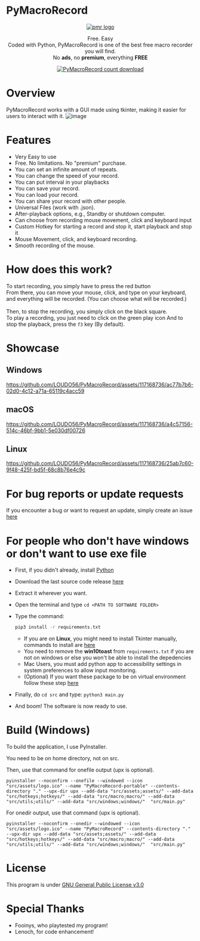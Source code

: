 # PyMacroRecord
<div align="center">
  <a href="https://github.com/LOUDO56/PyMacroRecord/releases"><img src="https://github.com/LOUDO56/PyMacroRecord/assets/117168736/ff16ba4d-7979-4719-bb8f-78587cb5032f" alt="pmr logo"></a>
  <p>
    Free. Easy <br>
    Coded with Python, PyMacroRecord is one of the best free macro recorder you will find. <br>
    No <b>ads</b>, no <b>premium</b>, everything <b>FREE</b>
  </p>
  <a href="https://github.com/LOUDO56/PyMacroRecord/releases"><img alt="PyMacroRecord count download" src="https://img.shields.io/github/downloads/LOUDO56/PyMacroRecord/total?label=Downloads"/></a>
</div>


# Overview
PyMacroRecord works with a GUI made using tkinter, making it easier for users to interact with it.
![image](https://github.com/LOUDO56/PyMacroRecord/assets/117168736/2a1b2d0e-d950-40ad-84e2-971464058664)

# Features
- Very Easy to use
- Free. No limitations. No "premium" purchase.
- You can set an infinite amount of repeats.
- You can change the speed of your record.
- You can put interval in your playbacks
- You can save your record.
- You can load your record.
- You can share your record with other people.
- Universal Files (work with .json).
- After-playback options, e.g., Standby or shutdown computer.
- Can choose from recording mouse movement, click and keyboard input
- Custom Hotkey for starting a record and stop it, start playback and stop it
- Mouse Movement, click, and keyboard recording.
- Smooth recording of the mouse.

# How does this work?
To start recording, you simply have to press the red button\
From there, you can move your mouse, click, and type on your keyboard, and everything will be recorded. (You can choose what will be recorded.)
\
\
Then, to stop the recording, you simply click on the black square.\
To play a recording, you just need to click on the green play icon
And to stop the playback, press the `f3` key (By default).


# Showcase

## Windows






https://github.com/LOUDO56/PyMacroRecord/assets/117168736/ac77b7b6-02d0-4c12-a71a-65119c4acc59


## macOS






https://github.com/LOUDO56/PyMacroRecord/assets/117168736/a4c57156-514c-46bf-9bb1-5e030df00726





## Linux






https://github.com/LOUDO56/PyMacroRecord/assets/117168736/25ab7c60-9f48-425f-bd5f-68c8b76e4c9c







# For bug reports or update requests
If you encounter a bug or want to request an update, simply create an issue [here](https://github.com/LOUDO56/PyMacroRecord/issues)

# For people who don't have windows or don't want to use exe file
- First, if you didn't already, install [Python](https://www.python.org/downloads/)
- Download the last source code release [here](https://github.com/LOUDO56/PyMacroRecord/releases)

- Extract it wherever you want.
- Open the terminal and type `cd <PATH TO SOFTWARE FOLDER>`
- Type the command:
  ```bash
  pip3 install -r requirements.txt
  ```
  - If you are on **Linux**, you might need to install Tkinter manually, commands to install are [here](https://www.geeksforgeeks.org/how-to-install-tkinter-on-linux/)
  - You need to remove the **win10toast** from `requirements.txt` if you are not on windows or else you won't be able to install the depedencies
  - Mac Users, you must add python app to accessibility settings in system preferences to allow input monitoring.
  - (Optional) If you want these package to be on virtual environment follow these step [here](https://stackoverflow.com/a/41799834)
- Finally, do `cd src` and type: `python3 main.py`
- And boom! The software is now ready to use.

# Build (Windows)
To build the application, I use PyInstaller.

You need to be on home directory, not on src.

Then, use that command for onefile output (upx is optional).
```
pyinstaller --noconfirm --onefile --windowed --icon "src/assets/logo.ico" --name "PyMacroRecord-portable" --contents-directory "." --upx-dir upx --add-data "src/assets;assets/" --add-data "src/hotkeys;hotkeys/" --add-data "src/macro;macro/" --add-data "src/utils;utils/" --add-data "src/windows;windows/"  "src/main.py"
```

For onedir output, use that command (upx is optional).

```
pyinstaller --noconfirm --onedir --windowed --icon "src/assets/logo.ico" --name "PyMacroRecord" --contents-directory "." --upx-dir upx --add-data "src/assets;assets/" --add-data "src/hotkeys;hotkeys/" --add-data "src/macro;macro/" --add-data "src/utils;utils/" --add-data "src/windows;windows/"  "src/main.py"
```

# License

This program is under [GNU General Public License v3.0](https://github.com/LOUDO56/PyMacroRecord/blob/main/LICENSE.md)

# Special Thanks

- Fooinys, who playtested my program!
- Lenoch, for code enhancement!
